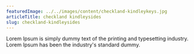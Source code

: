 ```yaml
---
featuredImage: ../../images/content/checkland-kindleykeys.jpg
articleTitle: checkland kindleysides
slug: checkland-kindleysides
---
```


Lorem Ipsum is simply dummy text of the printing and typesetting industry. Lorem Ipsum has been the industry's standard dummy.